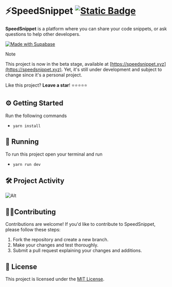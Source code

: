 # ⚡SpeedSnippet [![Static Badge](https://img.shields.io/badge/by-libyzxy0-brightgreen?style=flat&logo=github&color=%2322d3ee)](https://libyzxy0.com)

**SpeedSnippet** is a platform where you can share your code snippets, or ask questions to help other developers.

[![Made with Supabase](https://supabase.com/badge-made-with-supabase-dark.svg)](https://supabase.com)

> [!NOTE]  
> This project is now in the beta stage, available at [https://speedsnippet.xyz](https://speedsnippet.xyz). Yet, it's still under development and subject to change since it's a personal project.

Like this project? **Leave a star**! ⭐⭐⭐⭐⭐

## ⚙️ Getting Started

Run the following commands

- `yarn install`

## 🚀 Running

To run this project open your terminal and run

- `yarn run dev`

## 🛠️ Project Activity

![Alt](https://repobeats.axiom.co/api/embed/3d19be24c0d5efeba949257cf2e915a12ab8c00f.svg "Repobeats analytics image")

## 👷‍♂️Contributing

Contributions are welcome! If you'd like to contribute to SpeedSnippet, please follow these steps:

1. Fork the repository and create a new branch.
2. Make your changes and test thoroughly.
3. Submit a pull request explaining your changes and additions.

## 📃 License

This project is licensed under the [MIT License](LICENSE).
